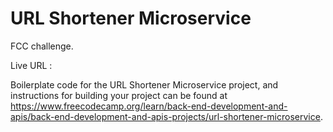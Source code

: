 # URL Shortener Microservice

FCC challenge.

Live URL : 

Boilerplate code for the URL Shortener Microservice project, and instructions for building your project can be found at https://www.freecodecamp.org/learn/back-end-development-and-apis/back-end-development-and-apis-projects/url-shortener-microservice.
